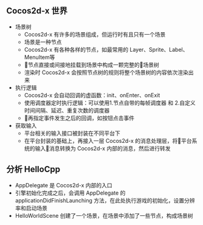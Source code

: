 ## Cocos2d-x 世界
- 场景树
    - Cocos2d-x 有许多的场景组成，但运行时有且只有一个场景
    - 场景是一种节点
    - Cocos2d-x 有各种各样的节点，如最常用的 Layer、Sprite、Label、MenuItem等
    - 节点直接或间接地挂载到场景中构成一颗完整的场景树
    - 渲染时 Cocos2d-x 会按照节点树的规则将整个场景树的内容依次渲染出来
- 执行逻辑
    - Cocos2d-x 会自动回调的虚函数：init、onEnter、onExit
    - 使用调度器定时执行逻辑：可以使用1.节点自带的每帧调度器 和 2.自定义时间间隔、延迟、重复次数的调度器
    - 再指定事件发生之后的回调，如按钮点击事件
- 获取输入
    - 平台相关的输入接口被封装在不同平台下
    - 在平台封装的基础上，再接入一层 Cocos2d-x 的消息处理层，将平台系统的输入消息转换为 Cocos2d-x 内部的消息，然后进行转发

## 分析 HelloCpp
- AppDelegate 是 Cocos2d-x 内部的入口
- 引擎初始化完成之后，会调用 AppDelegate 的 applicationDidFinishLaunching 方法，在此处执行游戏的初始化，设置分辨率和启动场景
- HelloWorldScene 创建了一个场景，在场景中添加了一些节点，构成场景树